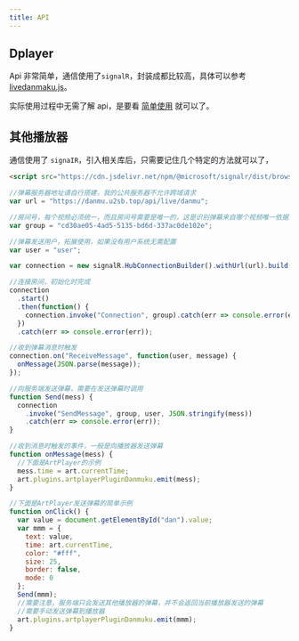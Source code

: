 ```yaml
---
title: API
---
```


## Dplayer

Api 非常简单，通信使用了`signalR`，封装成都比较高，具体可以参考 [livedanmaku.js](/js/livedanmaku.js)。

实际使用过程中无需了解 api，是要看 [简单使用](/live/install.md#简单使用) 就可以了。

## 其他播放器

通信使用了 `signaIR`，引入相关库后，只需要记住几个特定的方法就可以了，

```html
<script src="https://cdn.jsdelivr.net/npm/@microsoft/signalr/dist/browser/signalr.min.js"></script>
```

```js
//弹幕服务器地址请自行搭建，我的公共服务器不允许跨域请求
var url = "https://danmu.u2sb.top/api/live/danmu";

//房间号，每个视频必须统一，而且房间号需要是唯一的，这是识别弹幕来自哪个视频唯一依据
var group = "cd30ae05-4ad5-5135-bd6d-337ac0de102e";

//弹幕发送用户，拓展使用，如果没有用户系统无需配置
var user = "user";

var connection = new signalR.HubConnectionBuilder().withUrl(url).build(); //初始化

//连接房间，初始化时完成
connection
  .start()
  .then(function() {
    connection.invoke("Connection", group).catch(err => console.error(err));
  })
  .catch(err => console.error(err));

//收到弹幕消息时触发
connection.on("ReceiveMessage", function(user, message) {
  onMessage(JSON.parse(message));
});

//向服务端发送弹幕，需要在发送弹幕时调用
function Send(mess) {
  connection
    .invoke("SendMessage", group, user, JSON.stringify(mess))
    .catch(err => console.error(err));
}

//收到消息时触发的事件，一般是向播放器发送弹幕
function onMessage(mess) {
  //下面是ArtPlayer的示例
  mess.time = art.currentTime;
  art.plugins.artplayerPluginDanmuku.emit(mess);
}

//下面是ArtPlayer发送弹幕的简单示例
function onClick() {
  var value = document.getElementById("dan").value;
  var mmm = {
    text: value,
    time: art.currentTime,
    color: "#fff",
    size: 25,
    border: false,
    mode: 0
  };
  Send(mmm);
  //需要注意，服务端只会发送其他播放器的弹幕，并不会返回当前播放器发送的弹幕
  //需要手动发送弹幕到播放器
  art.plugins.artplayerPluginDanmuku.emit(mmm);
}
```

<ClientOnly>
  <Vssue title="Api-Live | 弹幕服务器文档" />
</ClientOnly>
